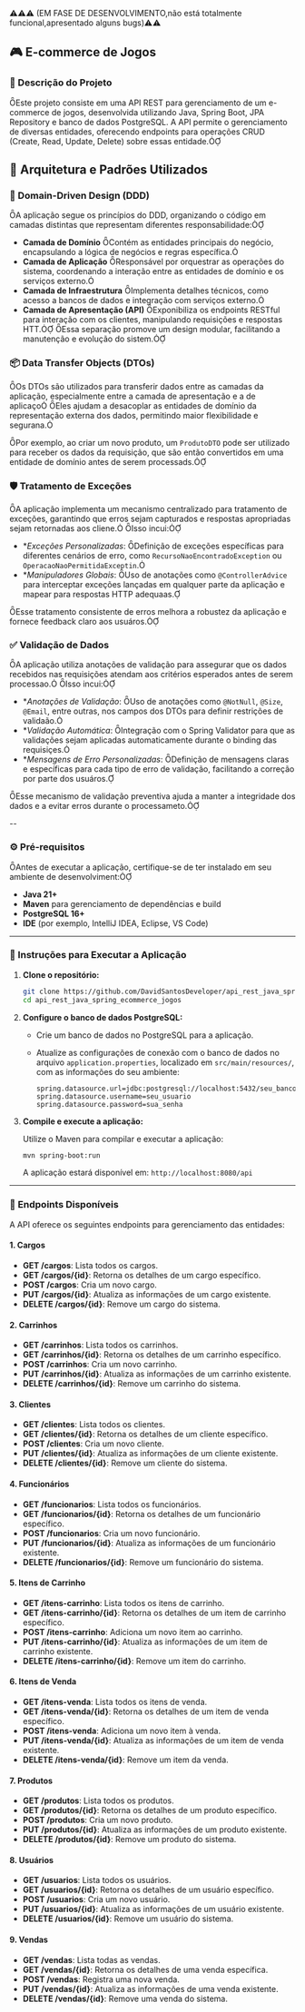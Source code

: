 
⚠️⚠️⚠ (EM FASE DE DESENVOLVIMENTO,não está totalmente funcional,apresentado alguns bugs)⚠️⚠️

## 🎮 E-commerce de Jogos

### 📖 Descrição do Projeto
Este projeto consiste em uma API REST para gerenciamento de um e-commerce de jogos, desenvolvida utilizando Java, Spring Boot, JPA Repository e banco de dados PostgreSQL. A API permite o gerenciamento de diversas entidades, oferecendo endpoints para operações CRUD (Create, Read, Update, Delete) sobre essas entidade.



## 🧱 Arquitetura e Padrões Utilizados

### 🧩 Domain-Driven Design (DDD)
A aplicação segue os princípios do DDD, organizando o código em camadas distintas que representam diferentes responsabilidade:

- **Camada de Domínio** Contém as entidades principais do negócio, encapsulando a lógica de negócios e regras específica.
- **Camada de Aplicação** Responsável por orquestrar as operações do sistema, coordenando a interação entre as entidades de domínio e os serviços externo.
- **Camada de Infraestrutura** Implementa detalhes técnicos, como acesso a bancos de dados e integração com serviços externo.
- **Camada de Apresentação (API)** Exponibiliza os endpoints RESTful para interação com os clientes, manipulando requisições e respostas HTT.
Essa separação promove um design modular, facilitando a manutenção e evolução do sistem.

### 📦 Data Transfer Objects (DTOs)

Os DTOs são utilizados para transferir dados entre as camadas da aplicação, especialmente entre a camada de apresentação e a de aplicaço Eles ajudam a desacoplar as entidades de domínio da representação externa dos dados, permitindo maior flexibilidade e segurana.

Por exemplo, ao criar um novo produto, um `ProdutoDTO` pode ser utilizado para receber os dados da requisição, que são então convertidos em uma entidade de domínio antes de serem processads.

### 🛡️ Tratamento de Exceções

A aplicação implementa um mecanismo centralizado para tratamento de exceções, garantindo que erros sejam capturados e respostas apropriadas sejam retornadas aos cliene. Isso incui:

- **Exceções Personalizadas*: Definição de exceções específicas para diferentes cenários de erro, como `RecursoNaoEncontradoException` ou `OperacaoNaoPermitidaExceptin`.
- **Manipuladores Globais*: Uso de anotações como `@ControllerAdvice` para interceptar exceções lançadas em qualquer parte da aplicação e mapear para respostas HTTP adequaas.

Esse tratamento consistente de erros melhora a robustez da aplicação e fornece feedback claro aos usuáros.

### ✅ Validação de Dados

A aplicação utiliza anotações de validação para assegurar que os dados recebidos nas requisições atendam aos critérios esperados antes de serem processao. Isso incui:

- **Anotações de Validação*: Uso de anotações como `@NotNull`, `@Size`, `@Email`, entre outras, nos campos dos DTOs para definir restrições de validaão.
- **Validação Automática*: Integração com o Spring Validator para que as validações sejam aplicadas automaticamente durante o binding das requisiçes.
- **Mensagens de Erro Personalizadas*: Definição de mensagens claras e específicas para cada tipo de erro de validação, facilitando a correção por parte dos usuáros.

Esse mecanismo de validação preventiva ajuda a manter a integridade dos dados e a evitar erros durante o processameto.

--






### ⚙️ Pré-requisitos
Antes de executar a aplicação, certifique-se de ter instalado em seu ambiente de desenvolviment:

- **Java 21+**
- **Maven** para gerenciamento de dependências e build
- **PostgreSQL 16+**
- **IDE** (por exemplo, IntelliJ IDEA, Eclipse, VS Code)

---

### 🚀 Instruções para Executar a Aplicação

1. **Clone o repositório:**

   ```bash
   git clone https://github.com/DavidSantosDeveloper/api_rest_java_spring_ecommerce_jogos.git
   cd api_rest_java_spring_ecommerce_jogos
   ```

2. **Configure o banco de dados PostgreSQL:**

   - Crie um banco de dados no PostgreSQL para a aplicação.
   - Atualize as configurações de conexão com o banco de dados no arquivo `application.properties`, localizado em `src/main/resources/`, com as informações do seu ambiente:

     ```properties
     spring.datasource.url=jdbc:postgresql://localhost:5432/seu_banco
     spring.datasource.username=seu_usuario
     spring.datasource.password=sua_senha
     ```

3. **Compile e execute a aplicação:**

   Utilize o Maven para compilar e executar a aplicação:

   ```bash
   mvn spring-boot:run
   ```

   A aplicação estará disponível em: `http://localhost:8080/api`

---

### 📘 Endpoints Disponíveis

A API oferece os seguintes endpoints para gerenciamento das entidades:

#### 1. **Cargos**

- **GET /cargos**: Lista todos os cargos.
- **GET /cargos/{id}**: Retorna os detalhes de um cargo específico.
- **POST /cargos**: Cria um novo cargo.
- **PUT /cargos/{id}**: Atualiza as informações de um cargo existente.
- **DELETE /cargos/{id}**: Remove um cargo do sistema.

#### 2. **Carrinhos**

- **GET /carrinhos**: Lista todos os carrinhos.
- **GET /carrinhos/{id}**: Retorna os detalhes de um carrinho específico.
- **POST /carrinhos**: Cria um novo carrinho.
- **PUT /carrinhos/{id}**: Atualiza as informações de um carrinho existente.
- **DELETE /carrinhos/{id}**: Remove um carrinho do sistema.

#### 3. **Clientes**

- **GET /clientes**: Lista todos os clientes.
- **GET /clientes/{id}**: Retorna os detalhes de um cliente específico.
- **POST /clientes**: Cria um novo cliente.
- **PUT /clientes/{id}**: Atualiza as informações de um cliente existente.
- **DELETE /clientes/{id}**: Remove um cliente do sistema.

#### 4. **Funcionários**

- **GET /funcionarios**: Lista todos os funcionários.
- **GET /funcionarios/{id}**: Retorna os detalhes de um funcionário específico.
- **POST /funcionarios**: Cria um novo funcionário.
- **PUT /funcionarios/{id}**: Atualiza as informações de um funcionário existente.
- **DELETE /funcionarios/{id}**: Remove um funcionário do sistema.

#### 5. **Itens de Carrinho**

- **GET /itens-carrinho**: Lista todos os itens de carrinho.
- **GET /itens-carrinho/{id}**: Retorna os detalhes de um item de carrinho específico.
- **POST /itens-carrinho**: Adiciona um novo item ao carrinho.
- **PUT /itens-carrinho/{id}**: Atualiza as informações de um item de carrinho existente.
- **DELETE /itens-carrinho/{id}**: Remove um item do carrinho.

#### 6. **Itens de Venda**

- **GET /itens-venda**: Lista todos os itens de venda.
- **GET /itens-venda/{id}**: Retorna os detalhes de um item de venda específico.
- **POST /itens-venda**: Adiciona um novo item à venda.
- **PUT /itens-venda/{id}**: Atualiza as informações de um item de venda existente.
- **DELETE /itens-venda/{id}**: Remove um item da venda.

#### 7. **Produtos**

- **GET /produtos**: Lista todos os produtos.
- **GET /produtos/{id}**: Retorna os detalhes de um produto específico.
- **POST /produtos**: Cria um novo produto.
- **PUT /produtos/{id}**: Atualiza as informações de um produto existente.
- **DELETE /produtos/{id}**: Remove um produto do sistema.

#### 8. **Usuários**

- **GET /usuarios**: Lista todos os usuários.
- **GET /usuarios/{id}**: Retorna os detalhes de um usuário específico.
- **POST /usuarios**: Cria um novo usuário.
- **PUT /usuarios/{id}**: Atualiza as informações de um usuário existente.
- **DELETE /usuarios/{id}**: Remove um usuário do sistema.

#### 9. **Vendas**

- **GET /vendas**: Lista todas as vendas.
- **GET /vendas/{id}**: Retorna os detalhes de uma venda específica.
- **POST /vendas**: Registra uma nova venda.
- **PUT /vendas/{id}**: Atualiza as informações de uma venda existente.
- **DELETE /vendas/{id}**: Remove uma venda do sistema.

